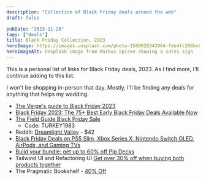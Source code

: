 ```yaml
---
description: "Collection of Black Friday deals around the web"
draft: false

pubDate: "2023-11-20"
tags: ["deals"]
title: Black Friday Collection, 2023
heroImage: https://images.unsplash.com/photo-1580828343064-fde4fc206bc6?q=80&w=1742&auto=format&fit=crop&ixlib=rb-4.0.3&ixid=M3wxMjA3fDB8MHxwaG90by1wYWdlfHx8fGVufDB8fHx8fA%3D%3D
heroImageAlt: Unsplash image from Markus Spiske showing a sales sign
---
```


This is a personal list of links for Black Friday deals, 2023. As I find more, I'll continue adding to this list.

I won't be shopping in-person that day. Mostly, I'll be finding any deals for anything that helps my wedding.

- [The Verge's guide to Black Friday 2023](https://www.theverge.com/23939216/black-friday-guide-cyber-monday-tech-gadgets-2023)
- [Black Friday 2023: The 75+ Best Early Black Friday Deals Available Now](https://www.nytimes.com/wirecutter/money/best-early-black-friday-deals-2023-1120/)
- [The Field Guide Black Friday Sale](https://learn.macsparky.com/)
  - Code: TURKEY1983
- Reddit: [Dreamlight Valley](https://www.reddit.com/r/DreamlightValley/comments/17y9m3m/the_ultimate_black_friday_deal/?rdt=45145) - $42
- [Black Friday Deals on PS5 Slim, Xbox Series X, Nintendo Switch OLED, AirPods, and Gaming TVs](https://www.ign.com/articles/daily-deals-november-10-2023-black-friday-ps5-slim-xbox-series-x-nintendo-switch-airpods)
- [Build your bundle: get up to 60% off Pip Decks](https://pipdecks.com/pages/black-friday)
- Tailwind UI and Refactoring UI [Get over 30% off when buying both products together](https://tailwindui.com/all-access)
- The Pragmatic Bookshelf - [40% Off](https://media.pragprog.com/newsletters/2023-11-17.html)
